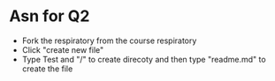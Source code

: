 # Asn for Q2
- Fork the respiratory from the course respiratory
- Click "create new file"
- Type Test and "/" to create direcoty and then type "readme.md" to create the file
